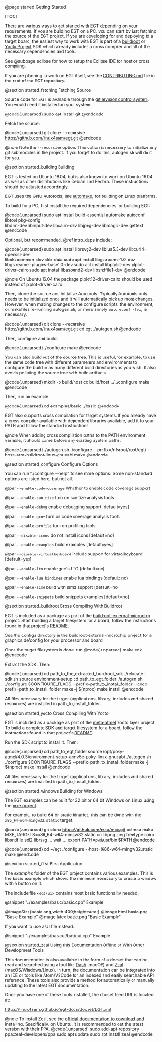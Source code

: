 @page started Getting Started

[TOC]

There are various ways to get started with EGT depending on your requirements.
If you are building EGT on a PC, you can start by just fetching the source of
the EGT project.  If you are developing for and deploying to a target board,
the easiest way to work with EGT is part of a
[buildroot](https://www.linux4sam.org/bin/view/Linux4SAM/BuildRoot)
or [Yocto Project](https://www.linux4sam.org/bin/view/Linux4SAM/YoctoProject)
SDK which already includes a cross compiler and all of the necessary
dependencies and tools.

See @subpage eclipse for how to setup the Eclipse IDE for host or cross compiling.

If you are planning to work on EGT itself, see the
<a href="https://github.com/linux4sam/egt/blob/master/CONTRIBUTING.md">CONTRIBUTING.md</a>
file in the root of the EGT repository.

@section started_fetching Fetching Source

Source code for EGT is available through the [git revision control
system](https://git-scm.com/). You would need it installed on your system:

@code{.unparsed}
sudo apt install git
@endcode

Fetch the source:

@code{.unparsed}
git clone --recursive https://github.com/linux4sam/egt.git
@endcode

@note Note the `--recursive` option.  This option is necessary to initialize any
git submodules in the project.  If you forget to do this, autogen.sh will do it
for you.

@section started_building Building

EGT is tested on Ubuntu 18.04, but is also known to work on Ubuntu 16.04 as well
as other distributions like Debian and Fedora.  These instructions should be
adjusted accordingly.

EGT uses the GNU Autotools, like
[automake](https://www.gnu.org/software/automake/manual/html_node/index.html),
for building on Linux platforms.

To build for a PC, first install the required dependencies for building EGT:

@code{.unparsed}
sudo apt install build-essential automake autoconf libtool pkg-config \
    libdrm-dev libinput-dev libcairo-dev libjpeg-dev libmagic-dev gettext
@endcode

Optional, but recommended, @ref intro_deps include:

@code{.unparsed}
sudo apt install librsvg2-dev liblua5.3-dev libcurl4-openssl-dev \
     libxkbcommon-dev xkb-data
sudo apt install libgstreamer1.0-dev libgstreamer-plugins-base1.0-dev
sudo apt install libplplot-dev plplot-driver-cairo
sudo apt install libasound2-dev libsndfile1-dev
@endcode

@note On Ubuntu 16.04 the package plplot12-driver-cairo should be used instead
of plplot-driver-cairo.

Then, clone the source and initialize Autotools.  Typically Autotools only needs
to be initialized once and it will automatically pick up most changes.  However,
when making changes to the configure scripts, the environment, or makefiles
re-running autogen.sh, or more simply `autoreconf -fvi`, is necessary.

@code{.unparsed}
git clone --recursive https://github.com/linux4sam/egt.git
cd egt
./autogen.sh
@endcode

Then, configure and build.

@code{.unparsed}
./configure
make
@endcode

You can also build out of the source tree.  This is useful, for example, to use
the same code tree with different parameters and environments to configure the
build in as many different build directories as you wish.  It also avoids
polluting the source tree with build artifacts.

@code{.unparsed}
mkdir -p build/host
cd build/host
../../configure
make
@endcode

Then, run an example.

@code{.unparsed}
cd examples/basic
./basic
@endcode

EGT also supports cross compilation for target systems. If you already have a
cross compiler available with dependent libraries available, add it to your
PATH and follow the standard instructions.

@note When adding cross compilation paths to the PATH environment variable, it
should come before any existing system paths.

@code{.unparsed}
./autogen.sh
./configure --prefix=/nfsroot/root/egt/ --host=arm-buildroot-linux-gnueabi
make
@endcode

@section started_configure Configure Options

You can run "./configure --help" to see more options.  Some non-standard
options are listed here, but not all.

@par `--enable-code-coverage`
Whether to enable code coverage support

@par `--enable-sanitize`
turn on sanitize analysis tools

@par `--enable-debug`
enable debugging support [default=yes]

@par `--enable-gcov`
turn on code coverage analysis tools

@par `--enable-profile`
turn on profiling tools

@par `--disable-icons`
do not install icons [default=no]

@par `--enable-examples`
build examples [default=yes]

@par `--disable-virtualkeyboard`
include support for virtualkeyboard [default=yes]

@par `--enable-lto`
enable gcc's LTO [default=no]

@par `--enable-lua-bindings`
enable lua bindings (default: no)

@par `--enable-simd`
build with simd support [default=no]

@par `--enable-snippets`
build snippets examples [default=no]


@section started_buildroot Cross Compiling With Buildroot

EGT is included as a package as part of the
[buildroot-external-microchip](https://github.com/linux4sam/buildroot-external-microchip)
project. Start building a target filesystem for a board, follow the
instructions found in that project's
<a href="https://github.com/linux4sam/buildroot-external-microchip/blob/master/README.md">README</a>.

See the configs directory in the buildroot-external-microchip project for
a graphics defconfig for your processor and board.

Once the target filesystem is done, run
@code{.unparsed}
make sdk
@endcode

Extract the SDK. Then:

@code{.unparsed}
cd path_to_the_extracted_buildroot_sdk
./relocate-sdk.sh
source environment-setup
cd path_to_egt_folder
./autogen.sh
./configure $CONFIGURE_FLAGS --prefix=path_to_install_folder --exec-prefix=path_to_install_folder
make -j $(nproc)
make install
@endcode

All files necessary for the target (applications, library, includes and shared
resources) are installed in path_to_install_folder.

@section started_yocto Cross Compiling With Yocto

EGT is included as a package as part of the
[meta-atmel](https://github.com/linux4sam/meta-atmel) Yocto layer project. To
build a complete SDK and target filesystem for a board, follow the
instructions found in that project's
[README](https://www.linux4sam.org/bin/view/Linux4SAM/PokyBuild#How_to_build_Poky_for_AT91).

Run the SDK script to install it. Then:

@code{.unparsed}
cd path_to_egt_folder
source /opt/poky-atmel/4.0.3/environment-setup-armv5e-poky-linux-gnueabi
./autogen.sh
./configure $CONFIGURE_FLAGS --prefix=path_to_install_folder
make -j $(nproc)
make install
@endcode

All files necessary for the target (applications, library, includes and shared
resources) are installed in path_to_install_folder.

@section started_windows Building for Windows

The EGT examples can be built for 32 bit or 64 bit Windows on Linux using the
[mxe project](https://mxe.cc/).

For example, to build 64 bit static binaries, this can be done with the
`x86_64-w64-mingw32.static` target.

@code{.unparsed}
git clone https://github.com/mxe/mxe.git
cd mxe
make MXE_TARGETS=x86_64-w64-mingw32.static cc libpng jpeg freetype cairo libsndfile sdl2 librsvg
... wait ...
export PATH=`pwd`/usr/bin:$PATH
@endcode

@code{.unparsed}
cd ~/egt
./configure --host=i686-w64-mingw32.static
make
@endcode

@section started_first First Application

The *examples* folder of the EGT project contains various examples.  This is the
basic example which shows the minimum necessary to create a window with a button
on it.

The include file `<egt/ui>` contains most basic functionality needed.

@snippet "../examples/basic/basic.cpp" Example

@imageSize{basic.png,width:400;height:auto;}
@image html basic.png "Basic Example"
@image latex basic.png "Basic Example"

If you want to use a UI file instead.

@snippet "../examples/basicui/basicui.cpp" Example


@section started_zeal Using this Documentation Offline or With Other Development Tools

This documentation is also available in the form of a docset that can be
read and searched using a tool like [Dash](https://kapeli.com/dash) (macOS) and
[Zeal](https://zealdocs.org/) (macOS/Windows/Linux).  In turn, the documentation
can be integrated into an IDE or tools like Atom/VSCode for an indexed and
easily searchable API reference.  These tools also provide a method for
automatically or manually updating to the latest EGT documentation.

Once you have one of these tools installed, the docset feed URL is located at:

https://linux4sam.github.io/egt-docs/docset/EGT.xml

@note To install Zeal, see the [official documentation to download and
    installing](https://zealdocs.org/download.html).  Specifically, on Ubuntu,
    it is recommended to get the latest version with their PPA.
    @code{.unparsed}
    sudo add-apt-repository ppa:zeal-developers/ppa
    sudo apt update
    sudo apt install zeal
    @endcode
